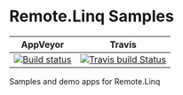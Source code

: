 # Remote.Linq Samples

| AppVeyor | Travis |
| --- | --- |
| [![Build status](https://ci.appveyor.com/api/projects/status/5s0u0u1aqgir62fk?svg=true)](https://ci.appveyor.com/project/6bee/remote-linq-samples) | [![Travis build Status](https://travis-ci.org/6bee/Remote.Linq-Samples.svg?branch=master)](https://travis-ci.org/6bee/Remote.Linq-Samples?branch=master) |


Samples and demo apps for Remote.Linq 
